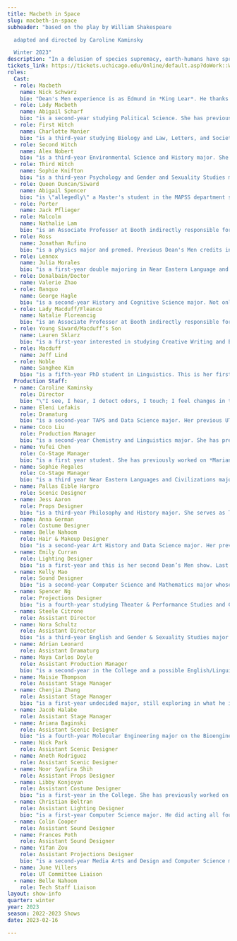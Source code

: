 ```yaml
---
title: Macbeth in Space
slug: macbeth-in-space
subheader: "based on the play by William Shakespeare

  adapted and directed by Caroline Kaminsky

  Winter 2023"
description: "In a delusion of species supremacy, earth-humans have spread their reign through the galaxy. While the conquerors play their power-games, the aliens of colonized Planet Inverness seek revenge on humankind. Are the Macbeths slowly poisoned to madness by their own ambition, or by a mysterious energy native to the planet?"
tickets_link: https://tickets.uchicago.edu/Online/default.asp?doWork::WScontent::loadArticle=Load&BOparam::WScontent::loadArticle::article_id=B6DFE9CA-A9C7-4F3C-B6C2-675BDB1C17CC
roles:
  Cast:
  - role: Macbeth
    name: Nick Schwarz
    bio: "Dean's Men experience is as Edmund in *King Lear*. He thanks you for coming to the show."
  - role: Lady Macbeth
    name: Abigail Scharf
    bio: "is a second-year studying Political Science. She has previously been Gloucester in *King Lear*, and Marian/Robin Hood in *Marian, or the True Tale of Robin Hood*."
  - role: First Witch
    name: Charlotte Manier
    bio: "is a third-year studying Biology and Law, Letters, and Society. She was previously in the Dean’s Men production of *Romeo & Juliet* as the Nurse. Looking forward, she is very excited to be a co-director for the Dean’s Men’s next production, *Twelfth Night*. Though she’ll definitely miss being a little creature with her weird sisters when this production is over. Heeheehoohoo"
  - role: Second Witch
    name: Alex Nobert
    bio: "is a third-year Environmental Science and History major. She has previously acted in *Romeo & Juliet* (Mercutio), *King Lear* (Regan), *The Heirs* (Aveline) and *Original Sin* (ensemble member), as well as Hyde Park Community Players’ *Much Ado About Nothing* (Don John). When she is not crouching on stage, she is trying her best to promote sustainability on campus (please please sign up for the subsidized off campus composting program!! Ask me about it, I’ll send you the link!). She is so grateful to be a part of this incredible cast and crew. And lastly, hee hee hoo hoo."
  - role: Third Witch
    name: Sophie Knifton
    bio: "is a third-year Psychology and Gender and Sexuality Studies major. She was most recently seen in the Dean's Men's production of *Love's Labour's Lost* (Jaquenetta/Maria). Her other Shakespeare experience includes *Hamlet* (Hamlet) and *A Midsummer Night's Dream* (Titania). She currently serves as the social chair for the Dean's Men board. She hopes you enjoy the show!"
  - role: Queen Duncan/Siward
    name: Abigail Spencer
    bio: "is \"allegedly\" a Master's student in the MAPSS department studying Psychology (we have not confirmed this department exists). Abigail claims to have \"received a BS in Sociology and a BA in Forensic Psychology\" (needs citation). Abigail dedicates this performance to \"Precious and Peach cat\" (these cats are real but we are still investigating how they are connected to Abigail.) [This bio is awaiting review from our team of fact checkers]."
  - role: Porter
    name: Jack Pflieger
  - role: Malcolm
    name: Nathalie Lam
    bio: "is an Associate Professor at Booth indirectly responsible for the latest Nobel Prize in Economics (she has been to a physical bank). You might recognise her from her work on 90 Day Fiancee, the moon landing hoax, and starting the cult The SM (Scientology and Manson) Collective™. Over winter break, Nathalie finally won her custody battle over her children (yay!)."
  - role: Ross
    name: Jonathan Rufino
    bio: "is a physics major and premed. Previous Dean's Men credits include  Autumn 2022's *Romeo & Juliet* (Capulet), Spring 2022's *King Lear* (King Lear), Autumn 2021's *Love's Labours Lost* (Ferdinand), Spring 2019's *Twelfth Night* (Sir Andrew Aguecheek), and Winter 2019's *Macbeth* (Macduff)."
  - role: Lennox
    name: Julia Morales
    bio: "is a first-year double majoring in Near Eastern Language and Culture with a focus on Ancient Egypt, and History with a focus on the Ancient Mediterranean. She has previously worked on *Marian, or the True Tale of Robin Hood* (Lucy), and *Arms and the Man* (Louka). Offstage, she enjoys singing, cross-stitching, fashion design, and  exercising. She hopes you enjoy the show!"
  - role: Donalbain/Doctor
    name: Valerie Zhao
  - role: Banquo
    name: George Hagle
    bio: "is a second-year History and Cognitive Science major. Not only is this his Dean's Men debut, but it's also his first UT performance."
  - role: Lady Macduff/Fleance
    name: Natalie Floreancig
    bio: "is an Associate Professor at Booth indirectly responsible for the latest Nobel Prize in Physics (she has been to a physical lab). You might recognize her from her work on 90 Day Fiancee with her now ex, who is also in this production, and the moon landing hoax. Over winter break, Natalie unfortunately lost her custody battle over her name and her children :( "
  - role: Young Siward/Macduff’s Son
    name: Lauren Sklarz
    bio: "is a first-year interested in studying Creative Writing and Economics. *Macbeth in Space* is her first show with UT and the Dean's Men and she’s so excited to be a part of the cast!"
  - role: Macduff
    name: Jeff Lind
  - role: Noble
    name: Sanghee Kim
    bio: "is a fifth-year PhD student in Linguistics. This is her first time performing in Chicago, and she's really grateful to have been able to be part of the production with a lot of amazing people."
  Production Staff:
  - name: Caroline Kaminsky
    role: Director
    bio: "\"I see, I hear, I detect odors, I touch; I feel changes in temperature, taste. I sense the passage of time. I may take emotive samples. Ahhhhh! I am happy. You see, Gurney, Namri? There's no mystery about a human life. It's not a problem to be solved, but a reality to be experienced.\" - Leto Atreides II"
  - name: Eleni Lefakis
    role: Dramaturg
    bio: "is a second-year TAPS and Data Science major. Her previous UT mainstage credits are *The Heirs* (Stage Manager), *The Trail to Oregon!* (Assistant Director/Dramaturg), *Romeo & Juliet* (Co-Production Manager), and *Marian, or the True Tale of Robin Hood* (Dramaturg/Assistant Director). She is also currently working on *The Laramie Project* (SM Collective™), going up 8th week Winter in Theater East, *Be More Chill* (Co-Director), going up 6th Week Spring in Theater West, and *Twelfth Night* (Production Manager), going up 7th Week Spring in the Hutch Courtyard! She is happy to see this insane production come to life and thankful for the opportunity to stay involved with the Dean’s Men and return to her dramaturgical roots with a Shakespeare production."
  - name: Coco Liu
    role: Production Manager
    bio: "is a second-year Chemistry and Linguistics major. She has previously worked on *Love's Labour's Lost* (Assistant Stage Manager), *The Light* (Stage Manager), *King Lear* (Co-Stage Manager), *Romeo & Juliet* (Co-Production Manager), and in the upcoming *The Laramie Project* (Stage Management Collective™). She will come up with a fun fact in a future bio when she's not spending all her evenings in either rehearsals or performances."
  - name: Yufei Chen
    role: Co-Stage Manager
    bio: "is a first year student. She has previously worked on *Marian, or the True Tale of Robin Hood* in Autumn 2022 (Assistant Stage Manager). She wants to say thank you to all cast and crew, but particularly the amazing SM team!"
  - name: Sophie Regales
    role: Co-Stage Manager
    bio: "is a third year Near Eastern Languages and Civilizations major. She has previously worked on *Romeo & Juliet* (Assistant Stage Manager). She would like to thank the cast and crew for all of their hard work and everyone who came! She would also particularly like to thank the amazing SM Team (especially her co-SM Yufei who is the only reason she survived this process 💖)"
  - name: Pallas Eible Hargro
    role: Scenic Designer
  - name: Jess Aaron
    role: Props Designer
    bio: "is a third-year Philosophy and History major. She serves as Treasurer of the Dean’s Men Board, the Social Chair of her dance group Rhythmic Bodies in Motion, and Orientation Student Director for UChicago's Orientation Team. Jess also works as a research assistant on a project about planetary epistemology in science fiction pulp magazines."
  - name: Anna German
    role: Costume Designer
  - name: Belle Nahoom
    role: Hair & Makeup Designer
    bio: "is a second-year Art History and Data Science major. Her previous theatre credits with UT include *The Heirs* (ASM), *Marian* (ASM), *The Intruder* Workshop (Costume Designer), *Scientific Method* (Costume Designer), the *Queen of Spades* Workshop (SM & PM), and the B.A. Thesis, *Yivdak* (Jared), in addition to the upcoming *The Laramie Project* (SM Collective™). She is also involved with the Commedia Dell’Arte improv troupe on campus."
  - name: Emily Curran
    role: Lighting Designer
    bio: "is a first-year and this is her second Dean’s Men show. Last quarter she worked on *Romeo & Juliet* (Assistant Lighting Designer) and she is looking forward to continuing sitting behind the tech table and hitting buttons."
  - name: Kelly Mao
    role: Sound Designer
    bio: "is a second-year Computer Science and Mathematics major whose previous UT/Dean's Men credits include *Romeo & Juliet* (Asst. Sound Designer), *King Lear* (Co-Stage Manager), and *Love's Labour's Lost* (Asst. Stage Manager). She's largely spent this quarter hanging out with other members of the SM Collective™ (which is currently stage managing *The Laramie Project*, going up next week in Theater East!) and thinking longingly of their upcoming spring break trip (join the listhost SMring-SMreak-SMrip@lists.uchicago.edu!)."
  - name: Spencer Ng
    role: Projections Designer
    bio: "is a fourth-year studying Theater & Performance Studies and Computer Science. He serves as the UT Committee Chair, and his credits include *The Intruder* (Projections Designer), *King Lear* (Production Manager), *Love's Labour's Lost* (Stage Manager), and *My H8 Letter to the Gr8 American Theatre* (Stage Manager), in addition to the upcoming *The Laramie Project* (SM Collective™). He's grateful to be working with the Dean's Men for one last time, and he hopes you enjoy the beautiful landscapes of Inverness drawn by Yifan and the many space windows!"
  - name: Steele Citrone
    role: Assistant Director
  - name: Nora Schultz
    role: Assistant Director
    bio: "is a third-year English and Gender & Sexuality Studies major. Her flimsy excuse for not being involved in any campus theatre last quarter is that she was in London (which she never, ever drops into conversation), but you may remember her as Dumaine/Forester in last year's production of *Love's Labour's Lost*. In addition to being the Secretary of the Dean's Men, you can usually find Nora doing quick Wiktionary searches in rehearsal and trying to untangle yarn knots in her knitting projects."
  - name: Adrian Leonard
    role: Assistant Dramaturg
  - name: Maya Carlos Doyle
    role: Assistant Production Manager
    bio: "is a second-year in the College and a possible English/Linguistics double-major. She'd like to remind everyone that this is NOT in fact her first Dean's Men show — her UT debut was as an Assistant Scenic Designer in *Love's Labour's Lost*. Other (non-Shakespearean) past roles include: Stage Manager on *Marian* (UT Fall 2022); Lighting Designer on *Scientific Method* (UT Spring 2022); Assistant Stage Manager on *Amazons and Their Men* (TAPS Winter 2022); Stage Management Collective™ on *The Laramie Project* (UT Winter 2023); and assorted Assistant-ing in Lights and Production Management throughout the UT 2021–2022 season™."
  - name: Maisie Thompson
    role: Assistant Stage Manager
  - name: Chenjia Zhang
    role: Assistant Stage Manager
    bio: "is a first-year undecided major, still exploring in what he is truly interested in. *Macbeth in Space* (Assistant Stage Manager) is his first show in University Theater, and he is really excited in joining the Macbeth in Space production team."
  - name: Jacob Halabe
    role: Assistant Stage Manager
  - name: Ariana Baginski
    role: Assistant Scenic Designer
    bio: "is a fourth-year Molecular Engineering major on the Bioengineering track and TAPS minor. She has previously worked for several UT productions including *Romeo & Juliet* (Lady Capulet), *The Trail to Oregon!* (Co-Stage Manager), *My H8 Letter to the Gr8 American Theatre* (Assistant Sound Designer), *The Old Man and the Old Moon* (Assistant Scenic Designer), and *The Winter’s Tale* (Assistant Scenic Designer), as well as the upcoming *The Laramie Project* (Stage Management Collective™). She would like to thank Pallas for giving her an opportunity to work in scenic again before she graduates and hopes you enjoy the show!"
  - name: Nick Park
    role: Assistant Scenic Designer
  - name: Aneth Rodriguez
    role: Assistant Scenic Designer
  - name: Noor Syafira Shih
    role: Assistant Props Designer
  - name: Libby Konjoyan
    role: Assistant Costume Designer
    bio: "is a first-year in the College. She has previously worked on *Marian, or the True Tale of Robin Hood* (Assistant Costume Designer)."
  - name: Christian Beltran 
    role: Assistant Lighting Designer
    bio: "is a first-year Computer Science major. He did acting all four years of high school and performed in *Romeo & Juliet* last quarter, but has turned to the dark side (pun very much intended) to do Assistant Lights for Macbeth in Space. He hopes to hold more production and management roles in the future. Enjoy the show! If you can see it..."
  - name: Colin Cooper
    role: Assistant Sound Designer
  - name: Frances Poth
    role: Assistant Sound Designer
  - name: Yifan Zou
    role: Assistant Projections Designer
    bio: "is a second-year Media Arts and Design and Computer Science major. She has previously worked on *King Lear* (Assistant Scenic Designer)."
  - name: June Villers
    role: UT Committee Liaison
  - name: Belle Nahoom
    role: Tech Staff Liaison
layout: show-info
quarter: winter
year: 2023
season: 2022-2023 Shows
date: 2023-02-16

---
```

